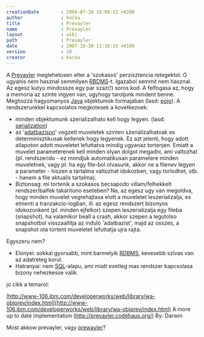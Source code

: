 ```yaml
---
creationDate        : 2004-07-28 16:08:12 +0200 
author              : kocka 
title               : Prevayler 
name                : Prevayler 
layout              : wiki 
path                : Prevayler 
date                : 2007-10-30 11:16:15 +0100 
version             : 10 
creator             : kocka 
---
```

A [Prevayler](http://www.prevayler.org/) meglehetosen elter a 'szokasos' perzisztencia retegektol. O ugyanis nem hasznal semmilyen [RBDMS](Missing.html)-t. Igazabol semmit nem hasznal.
Az egesz kutyu mindossze egy par szaz(!) soros kod. A felfogasa az, hogy a memoria az szinte ingyen van, ugyhogy taroljunk mindent benne. Meghozza hagyomanyos [Java](java.html) objektumok formajaban (lasd: [pojo](pojo.html)). A rendszerunkkel kapcsolatos megkotesek a kovetkezoek: 

*   minden objektumunk szerializalhato kell hogy legyen. (lasd: [serialization](serialization.html))
*   az '[adatbazison](RDBMS.html)' vegzett muveletek szinten szerializalhatoak es determinisztikusak kellenek hogy legyenek. Ez azt jelenti, hogy adott allapoton adott muveletet lefuttatva mindig ugyanaz tortenjen. Emiatt a muvelet parameterenek kell minden olyan dolgot megadni, ami valtozhat (pl. rendszerido - ez mondjuk automatikusan parametere minden muveletnek, vagy pl. ha egy file-bol olvasunk, akkor ne a filenev legyen a parameter - hiszen a tartalma valtozhat idokozben, vagy torlodhet, stb. - hanem a file aktualis tartalma). 
*   Biztonsag: mi tortenik a szokasos becsapodo villam/felhekkelt rendszer/balfek takaritono eseteben? Na, az egesz ugy van megoldva, hogy minden muvelet vegrehajtasa elott a muveletet leszerializalja, es elmenti a tranzakcio-logban, ill. az egesz rendszert bizonyos idokozonkent (pl. minden ejfelkor) szepen leszerializalja egy fileba (snapshot). ha valamikor beall a crash, akkor szepen a legutolso snapshotbol visszaallitja az indulo 'adatbazist', majd az osszes, a snapshot ota tortent muveletet lefuttatja ujra rajta.

Egyszeru nem?

*   Elonyei: sokkal gyorsabb, mint barmelyik [RDBMS](RDBMS.html), kevesebb szivas van az adatreteg korul. 
*   Hatranyai: nem [SQL](SQL.html)-alapu, ami miatt esetleg mas rendszer kapcsolasa bizony nehezkesse valik.

jo cikk a temarol: 

[http://www-106.ibm.com/developerworks/web/library/wa-objprev/index.html](http://www-106.ibm.com/developerworks/web/library/wa-objprev/index.html) 
A more up to date implementation (http://prevayler.codehaus.org/) By: Darwin 


Most akkow prevayler, vagy [prewayler](Missing.html)?


